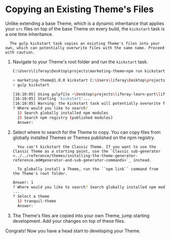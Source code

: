 # Copying an Existing Theme's Files

Unlike extending a base Theme, which is a dynamic inheritance that applies your `src` files on top of the base Theme on every build, the `kickstart` task is a one time inheritance. 

```warning::
  The gulp kickstart task copies an existing Theme's files into your own, which can potentially overwrite files with the same name. Proceed with caution.
```

1. Navigate to your Theme's root folder and run the `kickstart` task.

    ```bash
    C:\Users\liferay\Desktop\projects\marketing-theme>npm run kickstart

    > marketing-theme@1.0.0 kickstart C:\Users\liferay\Desktop\projects\marketing-theme
    > gulp kickstart

    [16:10:05] Using gulpfile ~\Desktop\projects\liferay-learn-port\liferay-t6s3.zip\t6s3-impl\marketing-theme\gulpfile.js
    [16:10:05] Starting 'kickstart'...
    [16:10:05] Warning: the kickstart task will potentially overwrite files in your src directory
    ? Where would you like to search?
      1) Search globally installed npm modules
      2) Search npm registry (published modules)
      Answer:
    ```

1. Select where to search for the Theme to copy. You can copy files from globally installed Themes or Themes published on the npm registry.
    
    ```note::
      You can't kickstart the Classic Theme. If you want to use the Classic Theme as a starting point, use the `Classic sub-generator <../../reference/themes/installing-the-theme-generator-reference.md#generator-and-sub-generator-commands>`_ instead.
    ```
    
    ```note::
      To globally install a Theme, run the ``npm link`` command from the Theme's root folder.
    ```

    ```bash
    Answer: 1
    ? Where would you like to search? Search globally installed npm modules
    ...
    ? Select a theme
      1) tranquil-theme
      Answer:
    ```

1. The Theme's files are copied into your own Theme, jump starting development. Add your changes on top of these files.
    
Congrats! Now you have a head start to developing your Theme.